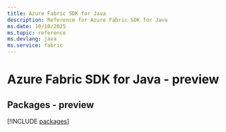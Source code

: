 ```yaml
---
title: Azure Fabric SDK for Java
description: Reference for Azure Fabric SDK for Java
ms.date: 10/10/2025
ms.topic: reference
ms.devlang: java
ms.service: fabric
---
```

# Azure Fabric SDK for Java - preview
## Packages - preview
[!INCLUDE [packages](fabric-index.md)]